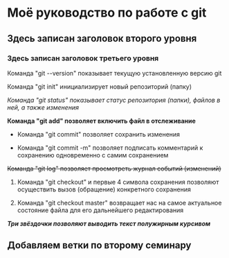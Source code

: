 # Моё руководство по работе с git

## Здесь записан заголовок второго уровня

### Здесь записан заголовок третьего уровня

Команда "git --version" показывает текущую установленную версию git

Команда "git init" инициализирует новый репозиторий (папку)

*Команда "git status" показывает статус репозитория (папки), файлов в ней, а также изменения*

**Команда "git add" позволяет включить файл в отслеживание**

* Команда "git commit" позволяет сохранить изменения

* Команда "git commit -m" позволяет подписать комментарий к сохранению одновременно с самим сохранением

~~Команда "git log" позволяет просмотреть журнал событий (изменений)~~

1. Команда "git checkout" и первые 4 символа сохранения позволяют осуществить вызов (обращение) конкретного сохранения

2. Команда "git checkout master" возвращает нас на самое актуальное состояние файла для его дальнейшего редактирования

***Три звёздочки позволяют выводить текст полужирным курсивом***

## Добавляем ветки по второму семинару